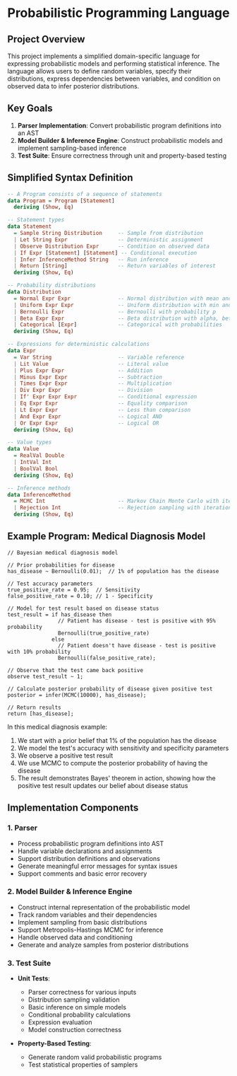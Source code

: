 # Probabilistic Programming Language

## Project Overview
This project implements a simplified domain-specific language for expressing probabilistic models and performing statistical inference. The language allows users to define random variables, specify their distributions, express dependencies between variables, and condition on observed data to infer posterior distributions.

## Key Goals
1. **Parser Implementation**: Convert probabilistic program definitions into an AST
2. **Model Builder & Inference Engine**: Construct probabilistic models and implement sampling-based inference
3. **Test Suite**: Ensure correctness through unit and property-based testing

## Simplified Syntax Definition

```haskell
-- A Program consists of a sequence of statements
data Program = Program [Statement]
  deriving (Show, Eq)

-- Statement types
data Statement
  = Sample String Distribution     -- Sample from distribution
  | Let String Expr                -- Deterministic assignment
  | Observe Distribution Expr      -- Condition on observed data
  | If Expr [Statement] [Statement] -- Conditional execution
  | Infer InferenceMethod String   -- Run inference
  | Return [String]                -- Return variables of interest
  deriving (Show, Eq)

-- Probability distributions
data Distribution
  = Normal Expr Expr               -- Normal distribution with mean and std
  | Uniform Expr Expr              -- Uniform distribution with min and max
  | Bernoulli Expr                 -- Bernoulli with probability p
  | Beta Expr Expr                 -- Beta distribution with alpha, beta
  | Categorical [Expr]             -- Categorical with probabilities
  deriving (Show, Eq)

-- Expressions for deterministic calculations
data Expr
  = Var String                     -- Variable reference
  | Lit Value                      -- Literal value
  | Plus Expr Expr                 -- Addition
  | Minus Expr Expr                -- Subtraction
  | Times Expr Expr                -- Multiplication
  | Div Expr Expr                  -- Division
  | If' Expr Expr Expr             -- Conditional expression
  | Eq Expr Expr                   -- Equality comparison
  | Lt Expr Expr                   -- Less than comparison
  | And Expr Expr                  -- Logical AND
  | Or Expr Expr                   -- Logical OR
  deriving (Show, Eq)

-- Value types
data Value
  = RealVal Double
  | IntVal Int
  | BoolVal Bool
  deriving (Show, Eq)

-- Inference methods
data InferenceMethod
  = MCMC Int                       -- Markov Chain Monte Carlo with iterations
  | Rejection Int                  -- Rejection sampling with iterations
  deriving (Show, Eq)
```

## Example Program: Medical Diagnosis Model

```
// Bayesian medical diagnosis model

// Prior probabilities for disease
has_disease ~ Bernoulli(0.01);  // 1% of population has the disease

// Test accuracy parameters
true_positive_rate = 0.95;  // Sensitivity
false_positive_rate = 0.10; // 1 - Specificity

// Model for test result based on disease status
test_result = if has_disease then
                // Patient has disease - test is positive with 95% probability
                Bernoulli(true_positive_rate)
              else
                // Patient doesn't have disease - test is positive with 10% probability
                Bernoulli(false_positive_rate);

// Observe that the test came back positive
observe test_result ~ 1;

// Calculate posterior probability of disease given positive test
posterior = infer(MCMC(10000), has_disease);

// Return results
return [has_disease];
```

In this medical diagnosis example:
1. We start with a prior belief that 1% of the population has the disease
2. We model the test's accuracy with sensitivity and specificity parameters
3. We observe a positive test result
4. We use MCMC to compute the posterior probability of having the disease
5. The result demonstrates Bayes' theorem in action, showing how the positive test result updates our belief about disease status

## Implementation Components

### 1. Parser
- Process probabilistic program definitions into AST
- Handle variable declarations and assignments
- Support distribution definitions and observations
- Generate meaningful error messages for syntax issues
- Support comments and basic error recovery

### 2. Model Builder & Inference Engine
- Construct internal representation of the probabilistic model
- Track random variables and their dependencies
- Implement sampling from basic distributions
- Support Metropolis-Hastings MCMC for inference
- Handle observed data and conditioning
- Generate and analyze samples from posterior distributions

### 3. Test Suite
- **Unit Tests**:
  - Parser correctness for various inputs
  - Distribution sampling validation
  - Basic inference on simple models
  - Conditional probability calculations
  - Expression evaluation
  - Model construction correctness
  
- **Property-Based Testing**:
  - Generate random valid probabilistic programs
  - Test statistical properties of samplers

